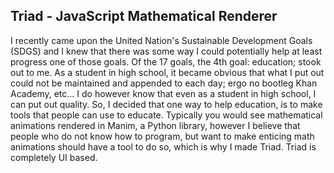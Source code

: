 
## Triad - JavaScript Mathematical Renderer
I recently came upon the United Nation's Sustainable Development Goals (SDGS) and I knew that there was some way I could potentially help at least progress one of those goals. Of the 17 goals, the 4th goal: education; stook out to me. As a student in high school, it became obvious that what I put out could not be maintained and appended to each day; ergo no bootleg Khan Academy, etc... I do however know that even as a student in high school, I can put out quality. So, I decided that one way to help education, is to make tools that people can use to educate. Typically you would see mathematical animations rendered in Manim, a Python library, however I believe that people who do not know how to program, but want to make enticing math animations should have a tool to do so, which is why I made Triad. Triad is completely UI based.